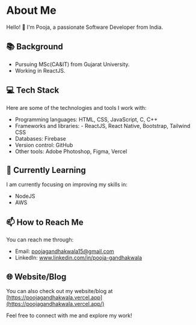 # About Me

Hello! 👋 I'm Pooja, a passionate Software Developer from India.

## 📚 Background
- Pursuing MSc(CA&IT) from Gujarat University.
- Working in ReactJS.

## 💻 Tech Stack

Here are some of the technologies and tools I work with:

- Programming languages: HTML, CSS, JavaScript, C, C++
- Frameworks and libraries:  -  ReactJS, React Native, Bootstrap, Tailwind CSS
- Databases: Firebase
- Version control: GitHub
- Other tools: Adobe Photoshop, Figma, Vercel
<!-- 
## 🔭 My Interests

- Font-End Development
- [Interest 2]
- [Interest 3] -->

## 🌱 Currently Learning

I am currently focusing on improving my skills in:

- NodeJS
- AWS

## 📫 How to Reach Me

You can reach me through:

- Email: poojagandhakwala15@gmail.com
- LinkedIn: www.linkedin.com/in/pooja-gandhakwala

## 🌐 Website/Blog

You can also check out my website/blog at [https://poojagandhakwala.vercel.app](https://poojagandhakwala.vercel.app/)

Feel free to connect with me and explore my work!

